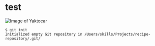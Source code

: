 # test
![Image of Yaktocar](https://octodex.github.com/images/yaktocat.png)
```
$ git init
Initialized empty Git repository in /Users/skills/Projects/recipe-repository/.git/
```
